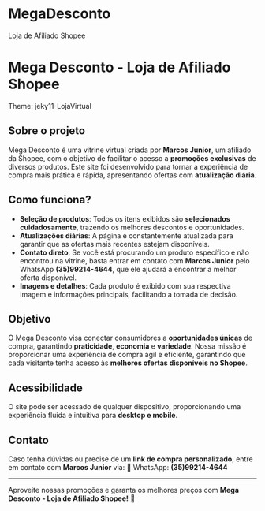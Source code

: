# MegaDesconto
Loja de Afiliado Shopee
# Mega Desconto - Loja de Afiliado Shopee

Theme: jeky11-LojaVirtual

## Sobre o projeto
Mega Desconto é uma vitrine virtual criada por **Marcos Junior**, um afiliado da Shopee, com o objetivo de facilitar o acesso a **promoções exclusivas** de diversos produtos. Este site foi desenvolvido para tornar a experiência de compra mais prática e rápida, apresentando ofertas com **atualização diária**.

## Como funciona?
- **Seleção de produtos**: Todos os itens exibidos são **selecionados cuidadosamente**, trazendo os melhores descontos e oportunidades.
- **Atualizações diárias**: A página é constantemente atualizada para garantir que as ofertas mais recentes estejam disponíveis.
- **Contato direto**: Se você está procurando um produto específico e não encontrou na vitrine, basta entrar em contato com **Marcos Junior** pelo WhatsApp **(35)99214-4644**, que ele ajudará a encontrar a melhor oferta disponível.
- **Imagens e detalhes**: Cada produto é exibido com sua respectiva imagem e informações principais, facilitando a tomada de decisão.

## Objetivo
O Mega Desconto visa conectar consumidores a **oportunidades únicas** de compra, garantindo **praticidade**, **economia** e **variedade**. Nossa missão é proporcionar uma experiência de compra ágil e eficiente, garantindo que cada visitante tenha acesso às **melhores ofertas disponíveis no Shopee**.

## Acessibilidade
O site pode ser acessado de qualquer dispositivo, proporcionando uma experiência fluida e intuitiva para **desktop e mobile**.

## Contato
Caso tenha dúvidas ou precise de um **link de compra personalizado**, entre em contato com **Marcos Junior** via:
📱 WhatsApp: **(35)99214-4644**

---

Aproveite nossas promoções e garanta os melhores preços com **Mega Desconto - Loja de Afiliado Shopee!** 🚀
